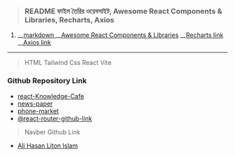 > ### README ফাইল তৈরির ওয়েবসাইট, Awesome React Components & Libraries, Recharts, Axios
1. __[markdown ](https://www.markdownguide.org/cheat-sheet/)  __[Awesome React Components & Libraries](https://github.com/brillout/awesome-react-components)  __[Recharts link](https://recharts.org/en-US/guide)  __[Axios link](https://axios-http.com/docs/intro)
---

> HTML Tailwind Css React Vite

### Github Repository Link 

- [react-Knowledge-Cafe](https://github.com/DeveloperAlihasan404439/react-Knowledge-Cafe)
- [news-paper](https://github.com/DeveloperAlihasan404439/news-paper)
- [phone-market](https://github.com/DeveloperAlihasan404439/phone-market)
- [@react-router-github-link](https://github.com/DeveloperAlihasan404439/frist-router-projact)
> Navber Github Link
- [Ali Hasan Liton Islam](https://github.com/DeveloperAlihasan404439/nav-ber)
